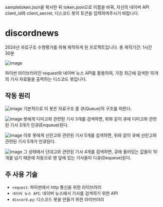 sampletoken.json을 복사한 뒤 token.json으로 이름을 바꿔, 자신의 네이버 API client_id와 client_secret, 디스코드 봇의 토큰을 입력하여주시기 바랍니다.
# discordnews
2024년 자료구조 수행평가를 위해 제작하게 된 프로젝트입니다.
총 제작기간: 1시간 30분

![image](https://github.com/DDockson/discordnews/assets/47936955/90cd0b10-37bd-499e-bb74-6b016cd14025)

파이썬 라이브러리인 request와 네이버 뉴스 API를 활용하여, 가장 최근에 검색한 10개의 기사 자료들을 출력하는 디스코드 봇입니다.

## 작동 원리
![image](https://github.com/DDockson/discordnews/assets/47936955/33ca5551-3ed2-43bf-ac42-7d9c3918d2db)
기본적으로 이 봇은 자료구조 중 큐(Queue)의 구조를 따른다.

![image](https://github.com/DDockson/discordnews/assets/47936955/5c070405-44c4-4b68-a8cd-577499fea795)
봇에게 디미고와 관련된 기사 3개를 검색하면, 위와 같이 큐에 디미고와 관련된 기사 3개가 인큐(Enqueue)된다.

![image](https://github.com/DDockson/discordnews/assets/47936955/7ba82f7d-bf27-4e41-83d9-987e531c2e98)
이후 봇에게 선린고와 관련된 기사 5개를 검색하면, 위와 같이 큐에 선린고와 관련된 기사 5개가 인큐된다.

![image](https://github.com/DDockson/discordnews/assets/47936955/88704074-3f3d-4e6a-9e35-1adc6613a4fa)
그 상태에서 단대고와 관련된 기사 4개를 검색하면, 큐에 들어있는 값들이 10개를 넘기 때문에 자동으로 맨 앞에 있는 기사들이 디큐(Dequeue)된다.

## 주 사용 기술
- `request`: 파이썬에서 http 통신을 위한 라이브러리
- `네이버 뉴스 API`: 네이버 뉴스에서 기사를 검색하기 위한 API
- `discord.py`: 디스코드 봇을 만들기 위한 라이브러리
